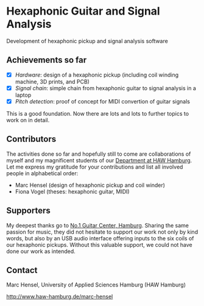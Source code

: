 # Hexaphonic Guitar and Signal Analysis
Development of hexaphonic pickup and signal analysis software

## Achievements so far
- [X] _Hardware_: design of a hexaphonic pickup (including  coil winding machine, 3D prints, and PCB)
- [X] _Signal chain_: simple chain from hexaphonic guitar to signal analysis in a laptop
- [X] _Pitch detection_: proof of concept for MIDI convertion of guitar signals

This is a good foundation. Now there are lots and lots to further topics to work on in detail.

## Contributors
The activities done so far and hopefully still to come are collaborations of myself and my magnificent students of our [Department at HAW Hamburg](https://www.haw-hamburg.de/hochschule/technik-und-informatik/departments/informations-und-elektrotechnik/studium/studiengaenge/). Let me express my gratitude for your contributions and list all involved people in alphabetical order:

- Marc Hensel (design of hexaphonic pickup and coil winder)
- Fiona Vogel (theses: hexaphonic guitar, MIDI)

## Supporters
My deepest thanks go to [No.1 Guitar Center, Hamburg](https://www.no1-guitars.de/). Sharing the same passion for music, they did not hesitate to support our work not only by kind words, but also by an USB audio interface offering inputs to the six coils of our hexaphonic pickups. Without this valuable support, we could not have done our work as intended.

## Contact
Marc Hensel, University of Applied Sciences Hamburg (HAW Hamburg)

http://www.haw-hamburg.de/marc-hensel
